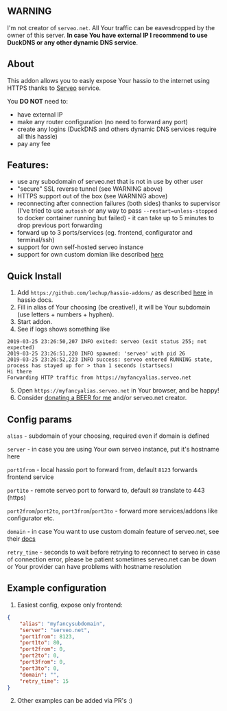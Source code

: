 ## WARNING

I'm not creator of `serveo.net`. All Your traffic can be eavesdropped by the owner of this server. **In case You have external IP I recommend to use DuckDNS or any other dynamic DNS service**. 

## About

This addon allows you to easly expose Your hassio to the internet using HTTPS thanks to [Serveo](https://serveo.net) service.

You **DO NOT** need to:

  * have external IP
  * make any router configuration (no need to forward any port)
  * create any logins (DuckDNS and others dynamic DNS services require all this hassle)
  * pay any fee

## Features:

 * use any subodomain of serveo.net that is not in use by other user
 * "secure" SSL reverse tunnel (see WARNING above)
 * HTTPS support out of the box (see WARNING above)
 * reconnecting after connection failures (both sides) thanks to supervisor (I've tried to use `autossh` or any way to pass `--restart=unless-stopped` to docker container running but failed) - it can take up to 5 minutes to drop previous port forwarding
 * forward up to 3 ports/services (eg. frontend, configurator and terminal/ssh)
 * support for own self-hosted serveo instance
 * support for own custom domian like described [here](https://serveo.net/#manual)

## Quick Install

1. Add `https://github.com/lechup/hassio-addons/` as described [here](https://www.home-assistant.io/hassio/installing_third_party_addons/) in hassio docs.
2. Fill in alias of Your choosing (be creative!), it will be Your subdomain (use letters + numbers + hyphen).
3. Start addon.
4. See if logs shows something like
```
2019-03-25 23:26:50,207 INFO exited: serveo (exit status 255; not expected)
2019-03-25 23:26:51,220 INFO spawned: 'serveo' with pid 26
2019-03-25 23:26:52,223 INFO success: serveo entered RUNNING state, process has stayed up for > than 1 seconds (startsecs)
Hi there
Forwarding HTTP traffic from https://myfancyalias.serveo.net
```
5. Open `https://myfancyalias.serveo.net` in Your browser, and be happy!
6. Consider [donating a BEER for me](https://www.paypal.com/cgi-bin/webscr?cmd=_s-xclick&hosted_button_id=VGVTUEX3BDKKN&source=url) and/or serveo.net creator.

## Config params

`alias` - subdomain of your choosing, required even if domain is defined

`server` - in case you are using Your own serveo instance, put it's hostname here

`port1from` - local hassio port to forward from, default `8123` forwards frontend service

`port1to` - remote serveo port to forward to, default `80` translate to 443 (https) 

`port2from`/`port2to`, `port3from`/`port3to` - forward more services/addons like configurator etc. 

`domain` - in case You want to use custom domain feature of serveo.net, see their [docs](https://serveo.net)

`retry_time` - seconds to wait before retrying to reconnect to serveo in case of connection error, please be patient sometimes serveo.net can be down or Your provider can have problems with hostname resolution

## Example configuration

1. Easiest config, expose only frontend:

```json
{
    "alias": "myfancysubdomain",
    "server": "serveo.net",
    "port1from": 8123,
    "port1to": 80,
    "port2from": 0,
    "port2to": 0,
    "port3from": 0,
    "port3to": 0,
    "domain": "",
    "retry_time": 15
}
```

2. Other examples can be added via PR's :)
